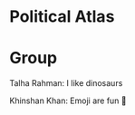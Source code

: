 # Political Atlas



# Group

Talha Rahman: I like dinosaurs

Khinshan Khan: Emoji are fun :slightly_smiling_face:

